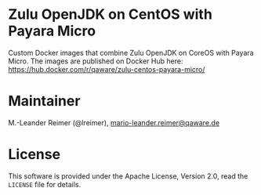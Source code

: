# Zulu OpenJDK on CentOS with Payara Micro

Custom Docker images that combine Zulu OpenJDK on CoreOS with Payara Micro. The images are published on Docker Hub here: https://hub.docker.com/r/qaware/zulu-centos-payara-micro/

# Maintainer

M.-Leander Reimer (@lreimer), <mario-leander.reimer@qaware.de>

# License

This software is provided under the Apache License, Version 2.0, read the `LICENSE` file for details.
